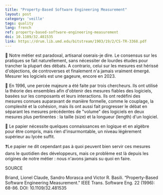 ```yaml
---
title: "Property-Based Software Engineering Measurement"
layout: post
category: 'veille'
tags: quality
lang: french
ref: property-based-software-engineering-measurement
doi: 10.1109/32.481535
link: https://drum.lib.umd.edu/bitstream/1903/19/2/CS-TR-3368.pdf
---
```


📏 Notre métier est paradoxal, artisanal oserais-je dire. Le consensus sur les pratiques se fait naturellement, sans nécessiter de lourdes études pour trancher la plupart des débats. A contrario, celui sur les mesures est hérissé d'objections, de controverses et finalement n'a jamais vraiment émergé. Mesurer les logiciels est une gageure, encore en 2023.

🧮 En 1996, une percée majeure a été faite par trois chercheurs. Ils ont utilisé la théorie des ensembles afin d'obtenir des mesures fiables des logiciels, basées sur les composants et leurs interactions. Ils ont redéfini des mesures connues auparavant de manière formelle, comme le couplage, la complexité et la cohésion, mais ils ont aussi fait progresser le débat en séparant les mesures précédentes de "volume" des logiciels en deux mesures plus pertinentes : la taille (size) et la longueur (length) d'un logiciel.

🏫 Le papier nécessite quelques connaissances en logique et en algèbre pour être compris, mais rien d'insurmontable, un niveau légèrement supérieur au lycée suffit.

❓Le papier ne dit cependant pas à quoi peuvent bien servir ces mesures dans le quotidien des développeurs, mais ce problème est là depuis les origines de notre métier : nous n'avons jamais su quoi en faire.

SOURCE

Briand, Lionel Claude, Sandro Morasca and Victor R. Basili. “Property-Based Software Engineering Measurement.” IEEE Trans. Software Eng. 22 (1996): 68-86. DOI: 10.1109/32.481535